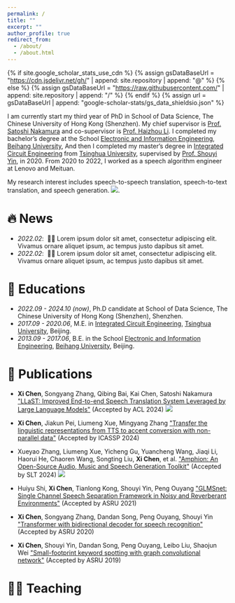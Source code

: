```yaml
---
permalink: /
title: ""
excerpt: ""
author_profile: true
redirect_from: 
  - /about/
  - /about.html
---
```


{% if site.google_scholar_stats_use_cdn %}
{% assign gsDataBaseUrl = "https://cdn.jsdelivr.net/gh/" | append: site.repository | append: "@" %}
{% else %}
{% assign gsDataBaseUrl = "https://raw.githubusercontent.com/" | append: site.repository | append: "/" %}
{% endif %}
{% assign url = gsDataBaseUrl | append: "google-scholar-stats/gs_data_shieldsio.json" %}

<span class='anchor' id='about-me'></span>

I am currently start my third year of PhD in School of Data Science, The Chinese University of Hong Kong (Shenzhen).
My chief supervisor is <a href="https://sds.cuhk.edu.cn/en/teacher/1185">Prof. Satoshi Nakamura</a> and co-supervisor is <a href="https://www.colips.org/~eleliha/">Prof. Haizhou Li</a>. 
I completed my bachelor’s degree at the School <a href="http://www.ee.buaa.edu.cn/">Electronic and Information Engineering</a>, <a href="https://www.buaa.edu.cn/">Beihang University</a>,
And then I completed my master’s degree in <a href="https://www.sic.tsinghua.edu.cn/index.htm">Integrated Circuit Engineering</a> from <a href="https://www.tsinghua.edu.cn/">Tsinghua University</a>, supervised by <a href="https://scholar.google.com/citations?user=9_QZc-oAAAAJ&hl=en" target="_blank">Prof. Shouyi Yin</a>, in 2020. From 2020 to 2022, I worked as a speech algorithm engineer at Lenovo and Meituan.

My research interest includes speech-to-speech translation, speech-to-text translation, and speech generation. <a href='https://scholar.google.com/citations?user=JMDsgOMAAAAJ'><img src="https://img.shields.io/endpoint?url={{ url | url_encode }}&logo=Google%20Scholar&labelColor=f6f6f6&color=9cf&style=flat&label=citations"></a>.


# 🔥 News
- *2022.02*: &nbsp;🎉🎉 Lorem ipsum dolor sit amet, consectetur adipiscing elit. Vivamus ornare aliquet ipsum, ac tempus justo dapibus sit amet. 
- *2022.02*: &nbsp;🎉🎉 Lorem ipsum dolor sit amet, consectetur adipiscing elit. Vivamus ornare aliquet ipsum, ac tempus justo dapibus sit amet.

# 📖 Educations
- *2022.09 - 2024.10 (now)*, Ph.D candidate at School of Data Science, The Chinese University of Hong Kong (Shenzhen), Shenzhen.
- *2017.09 - 2020.06*, M.E. in <a href="https://www.sic.tsinghua.edu.cn/index.htm">Integrated Circuit Engineering</a>, <a href="https://www.tsinghua.edu.cn/">Tsinghua University</a>, Beijing.
- *2013.09 - 2017.06*, B.E. in the School <a href="http://www.ee.buaa.edu.cn/">Electronic and Information Engineering</a>, <a href="https://www.buaa.edu.cn/">Beihang University</a>, Beijing.

# 📝 Publications 

- **Xi Chen**, Songyang Zhang, Qibing Bai, Kai Chen, Satoshi Nakamura ["LLaST: Improved End-to-end Speech Translation System Leveraged by Large Language Models"](https://arxiv.org/abs/2407.15415) (Accepted by ACL 2024)
[![](https://img.shields.io/github/stars/openaudiolab/LLaST?style=social&label=Code+Stars)](https://github.com/openaudiolab/LLaST)

- **Xi Chen**, Jiakun Pei, Liumeng Xue, Mingyang Zhang ["Transfer the linguistic representations from TTS to accent conversion with non-parallel data"](https://arxiv.org/abs/2401.03538) (Accepted by ICASSP 2024)

- Xueyao Zhang, Liumeng Xue, Yicheng Gu, Yuancheng Wang, Jiaqi Li, Haorui He, Chaoren Wang, Songting Liu, **Xi Chen**, et al. ["Amphion: An Open-Source Audio, Music and Speech Generation Toolkit"](https://arxiv.org/abs/2312.09911) (Accepted by SLT 2024)
[![](https://img.shields.io/github/stars/open-mmlab/Amphion?style=social&label=Code+Stars)](https://github.com/open-mmlab/Amphion)

- Huiyu Shi, **Xi Chen**, Tianlong Kong, Shouyi Yin, Peng Ouyang ["GLMSnet: Single Channel Speech Separation Framework in Noisy and Reverberant Environments"](https://ieeexplore.ieee.org/document/9688217) (Accepted by ASRU 2021)

- **Xi Chen**, Songyang Zhang, Dandan Song, Peng Ouyang, Shouyi Yin ["Transformer with bidirectional decoder for speech recognition"](https://arxiv.org/abs/2008.04481) (Accepted by ASRU 2020)

- **Xi Chen**, Shouyi Yin, Dandan Song, Peng Ouyang, Leibo Liu, Shaojun Wei ["Small-footprint keyword spotting with graph convolutional network"](https://arxiv.org/abs/1912.05124) (Accepted by ASRU 2019)


<!-- <div><div class="badge">ICASSP2024</div><img src='images/ac.png' alt="sym_1" width="100%"></div></div>
<div class='paper-box-text' markdown="1">

[Transfer the linguistic representations from TTS to accent conversion with non-parallel data](https://arxiv.org/abs/2401.03538)

**Xi Chen**, Jiakun Pei, Liumeng Xue, Mingyang Zhang

<div><div class="badge">SLT2024</div><img src='images/ac.png' alt="sym_1" width="100%"></div></div>
<div class='paper-box-text' markdown="1">

[Transfer the linguistic representations from TTS to accent conversion with non-parallel data](https://arxiv.org/abs/2401.03538)

**Xi Chen**, Jiakun Pei, Liumeng Xue, Mingyang Zhang -->

<!-- [**Project**](https://scholar.google.com/citations?view_op=view_citation&hl=zh-CN&user=DhtAFkwAAAAJ&citation_for_view=DhtAFkwAAAAJ:ALROH1vI_8AC) <strong><span class='show_paper_citations' data='DhtAFkwAAAAJ:ALROH1vI_8AC'></span></strong>
- Lorem ipsum dolor sit amet, consectetur adipiscing elit. Vivamus ornare aliquet ipsum, ac tempus justo dapibus sit amet. 
</div>
</div>

- [Lorem ipsum dolor sit amet, consectetur adipiscing elit. Vivamus ornare aliquet ipsum, ac tempus justo dapibus sit amet](https://github.com), A, B, C, **CVPR 2020**

# 🎖 Honors and Awards
- *2021.10* Lorem ipsum dolor sit amet, consectetur adipiscing elit. Vivamus ornare aliquet ipsum, ac tempus justo dapibus sit amet. 
- *2021.09* Lorem ipsum dolor sit amet, consectetur adipiscing elit. Vivamus ornare aliquet ipsum, ac tempus justo dapibus sit amet. 

# 💬 Invited Talks
- *2021.06*, Lorem ipsum dolor sit amet, consectetur adipiscing elit. Vivamus ornare aliquet ipsum, ac tempus justo dapibus sit amet. 
- *2021.03*, Lorem ipsum dolor sit amet, consectetur adipiscing elit. Vivamus ornare aliquet ipsum, ac tempus justo dapibus sit amet.  \| [\[video\]](https://github.com/)

# 💻 Internships
- *2019.05 - 2020.02*, [Lorem](https://github.com/), China. -->

# 🧑‍🏫 Teaching
